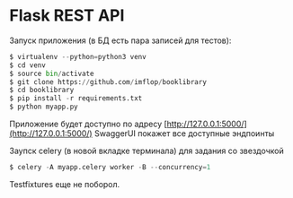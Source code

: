 # Flask REST API

Запуск приложения (в БД есть пара записей для тестов):

```python
$ virtualenv --python=python3 venv
$ cd venv
$ source bin/activate
$ git clone https://github.com/imflop/booklibrary
$ cd booklibrary
$ pip install -r requirements.txt
$ python myapp.py
```

Приложение будет доступно по адресу [http://127.0.0.1:5000/](http://127.0.0.1:5000/)
SwaggerUI покажет все доступные эндпоинты

Заупск celery (в новой вкладке терминала) для задания со звездочкой

```python
$ celery -A myapp.celery worker -B --concurrency=1
```

Testfixtures еще не поборол.